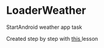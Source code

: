 # LoaderWeather
StartAndroid weather app task


Created step by step with <a href="https://www.youtube.com/watch?v=CI6K8eJRuto"> this </a>lesson 
